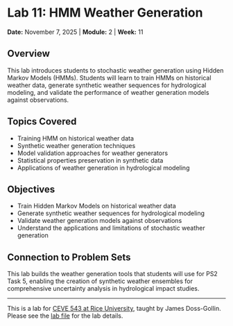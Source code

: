 # Lab 11: HMM Weather Generation

**Date:** November 7, 2025 | **Module:** 2 | **Week:** 11

## Overview

This lab introduces students to stochastic weather generation using Hidden Markov Models (HMMs). Students will learn to train HMMs on historical weather data, generate synthetic weather sequences for hydrological modeling, and validate the performance of weather generation models against observations.

## Topics Covered

- Training HMM on historical weather data
- Synthetic weather generation techniques
- Model validation approaches for weather generators
- Statistical properties preservation in synthetic data
- Applications of weather generation in hydrological modeling

## Objectives

- Train Hidden Markov Models on historical weather data
- Generate synthetic weather sequences for hydrological modeling
- Validate weather generation models against observations
- Understand the applications and limitations of stochastic weather generation

## Connection to Problem Sets

This lab builds the weather generation tools that students will use for PS2 Task 5, enabling the creation of synthetic weather ensembles for comprehensive uncertainty analysis in hydrological impact studies.

---

This is a lab for [CEVE 543 at Rice University](https://ceve543.github.io/), taught by James Doss-Gollin.
Please see the [lab file](./index.qmd) for the lab details.
